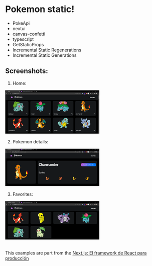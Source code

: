 # Pokemon static!

- PokeApi
- nextui
- canvas-confetti
- typescript
- GetStaticProps
- Incremental Static Regenerations
- Incremental Static Generations

## Screenshots:
1. Home:

  <img src="./public/screenshots/s1.png" alt="Home page" width="300"/>

2. Pokemon details:

  <img src="./public/screenshots/s2.png" alt="Pokemon's detail" width="300"/>

3. Favorites:

  <img src="./public/screenshots/s3.png" alt="Favorites" width="300"/>

<br>
<br>

This examples are part from the [Next.js: El framework de React para producción](https://www.udemy.com/course/nextjs-fh/)